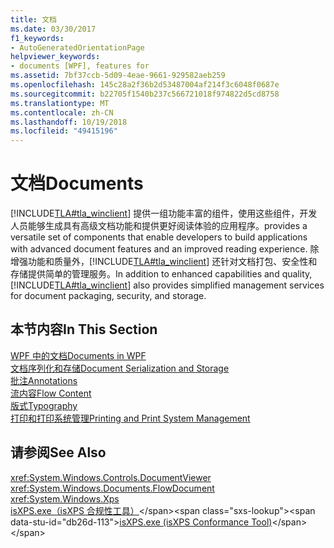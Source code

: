 ```yaml
---
title: 文档
ms.date: 03/30/2017
f1_keywords:
- AutoGeneratedOrientationPage
helpviewer_keywords:
- documents [WPF], features for
ms.assetid: 7bf37ccb-5d09-4eae-9661-929582aeb259
ms.openlocfilehash: 145c28a2f36b2d53487004af214f3c6048f0687e
ms.sourcegitcommit: b22705f1540b237c566721018f974822d5cd8758
ms.translationtype: MT
ms.contentlocale: zh-CN
ms.lasthandoff: 10/19/2018
ms.locfileid: "49415196"
---
```

# <a name="documents"></a><span data-ttu-id="db26d-102">文档</span><span class="sxs-lookup"><span data-stu-id="db26d-102">Documents</span></span>
[!INCLUDE[TLA#tla_winclient](../../../../includes/tlasharptla-winclient-md.md)] <span data-ttu-id="db26d-103">提供一组功能丰富的组件，使用这些组件，开发人员能够生成具有高级文档功能和提供更好阅读体验的应用程序。</span><span class="sxs-lookup"><span data-stu-id="db26d-103">provides a versatile set of components that enable developers to build applications with advanced document features and an improved reading experience.</span></span> <span data-ttu-id="db26d-104">除增强功能和质量外，[!INCLUDE[TLA#tla_winclient](../../../../includes/tlasharptla-winclient-md.md)] 还针对文档打包、安全性和存储提供简单的管理服务。</span><span class="sxs-lookup"><span data-stu-id="db26d-104">In addition to enhanced capabilities and quality, [!INCLUDE[TLA#tla_winclient](../../../../includes/tlasharptla-winclient-md.md)] also provides simplified management services for document packaging, security, and storage.</span></span>  
  
## <a name="in-this-section"></a><span data-ttu-id="db26d-105">本节内容</span><span class="sxs-lookup"><span data-stu-id="db26d-105">In This Section</span></span>  
 [<span data-ttu-id="db26d-106">WPF 中的文档</span><span class="sxs-lookup"><span data-stu-id="db26d-106">Documents in WPF</span></span>](documents-in-wpf.md)  
 [<span data-ttu-id="db26d-107">文档序列化和存储</span><span class="sxs-lookup"><span data-stu-id="db26d-107">Document Serialization and Storage</span></span>](document-serialization-and-storage.md)  
 [<span data-ttu-id="db26d-108">批注</span><span class="sxs-lookup"><span data-stu-id="db26d-108">Annotations</span></span>](annotations.md)  
 [<span data-ttu-id="db26d-109">流内容</span><span class="sxs-lookup"><span data-stu-id="db26d-109">Flow Content</span></span>](flow-content.md)  
 [<span data-ttu-id="db26d-110">版式</span><span class="sxs-lookup"><span data-stu-id="db26d-110">Typography</span></span>](typography.md)  
 [<span data-ttu-id="db26d-111">打印和打印系统管理</span><span class="sxs-lookup"><span data-stu-id="db26d-111">Printing and Print System Management</span></span>](printing-and-print-system-management.md)  
  
## <a name="see-also"></a><span data-ttu-id="db26d-112">请参阅</span><span class="sxs-lookup"><span data-stu-id="db26d-112">See Also</span></span>  
 <xref:System.Windows.Controls.DocumentViewer>  
 <xref:System.Windows.Documents.FlowDocument>  
 <xref:System.Windows.Xps>  
 <span data-ttu-id="db26d-113">[isXPS.exe（isXPS 合规性工具）](https://docs.microsoft.com/previous-versions/dotnet/netframework-4.0/aa348104(v=vs.100))</span><span class="sxs-lookup"><span data-stu-id="db26d-113">[isXPS.exe (isXPS Conformance Tool)](https://docs.microsoft.com/previous-versions/dotnet/netframework-4.0/aa348104(v=vs.100))</span></span>
